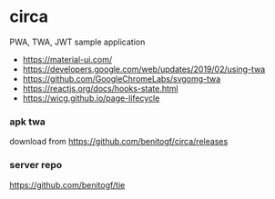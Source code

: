 # circa

PWA, TWA, JWT sample application

- https://material-ui.com/
- https://developers.google.com/web/updates/2019/02/using-twa
- https://github.com/GoogleChromeLabs/svgomg-twa
- https://reactjs.org/docs/hooks-state.html
- https://wicg.github.io/page-lifecycle

### apk twa

download from https://github.com/benitogf/circa/releases

### server repo

https://github.com/benitogf/tie
